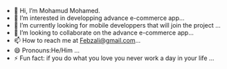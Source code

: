 - 👋 Hi, I’m Mohamud Mohamed.
- 👀 I’m interested in developping advance e-commerce app...
- 🌱 I’m currently looking for mobile developpers that will join the project ...
- 💞️ I’m looking to collaborate on the advance e-commerce app...
- 📫 How to reach me at Febzali@gmail.com...
- 😄 Pronouns:He/Him ...
- ⚡ Fun fact: if you do what you love you never work a day in your life  ...

<!---
G77-BOT/G77-BOT is a ✨ special ✨ repository because its `README.md` (this file) appears on your GitHub profile.
You can click the Preview link to take a look at your changes.
--->
